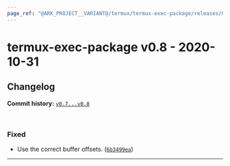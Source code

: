 ```yaml
---
page_ref: "@ARK_PROJECT__VARIANT@/termux/termux-exec-package/releases/0/v0.8.html"
---
```


# termux-exec-package v0.8 - 2020-10-31

## Changelog

**Commit history:** [`v0.7...v0.8`](https://github.com/termux/termux-exec/compare/v0.7...v0.8)

&nbsp;



### Fixed

- Use the correct buffer offsets. ([`6b3499ea`](https://github.com/termux/termux-exec/commit/6b3499ea))

---

&nbsp;
